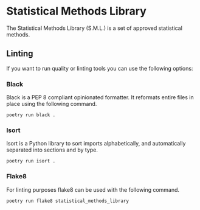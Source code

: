 # Statistical Methods Library
The Statistical Methods Library (S.M.L.) is a set of approved statistical
methods.

## Linting

If you want to run quality or linting tools you can use the following options:

### Black

Black is a PEP 8 compliant opinionated formatter. It reformats entire files in place using the following command.

```
poetry run black .
```
### Isort

Isort is a Python library to sort imports alphabetically, and automatically separated into sections and by type. 

```
poetry run isort .
```
### Flake8

For linting purposes flake8 can be used with the following command.

```
poetry run flake8 statistical_methods_library
```